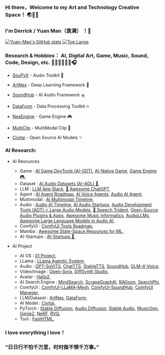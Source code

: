 ### Hi there，Welcome to my Art and Technology Creative Space！ 🌏🌌🌊
### I'm Derrick / Yuan Man（袁满） ！👋

[![Yuan-Man's GitHub stats](https://github-readme-stats-git-masterrstaa-rickstaa.vercel.app/api?username=Yuan-ManX&show_icons=true&theme=radical)](https://github.com/Yuan-ManX/github-readme-stats)
[![Top Langs](https://github-readme-stats-git-masterrstaa-rickstaa.vercel.app/api/top-langs/?username=Yuan-ManX&layout=compact)](https://github.com/Yuan-ManX/github-readme-stats)

### Research & Hobbies： AI, Digital Art, Game, Music, Sound, Code, Design, etc. 🎸🎹🥁🎻🎺🎤🎧

- [SouPyX](https://github.com/Yuan-ManX/SouPyX) - Audio Toolkit 🎵

- [ArtNex](https://github.com/Yuan-ManX/artnex) - Deep Learning Framework 🚀

- [SoundHub](https://github.com/Yuan-ManX/SoundHub) - AI Audio Framework 🛸

- [DataForm](https://github.com/Yuan-ManX/dataform) - Data Processing Toolkit 🔥

- [NexEngine](https://github.com/Yuan-ManX/NexEngine) - Game Engine 🎮

- [MultiClip](https://github.com/Yuan-ManX/multi-clip) - MultiModal Clip 🤖

- [Civitai](https://civitai.com/user/Y_Man) - Open Source AI Models ✨


### AI Research:

- AI Resources
  - Game :  [AI Game DevTools (AI-GDT)](https://github.com/Yuan-ManX/ai-game-development-tools), [AI-Native Game](https://github.com/Yuan-ManX/AI-Native-Game), [Game Engine 🎮](https://github.com/Yuan-ManX/game-engine),
  - Dataset :  [AI Audio Datasets (AI-ADL) 🎵](https://github.com/Yuan-ManX/ai-audio-datasets),
  - LLM :  [LLM App Stack](https://github.com/a16z-infra/llm-app-stack), [🤖 Awesome ChatGPT](https://github.com/sindresorhus/awesome-chatgpt),
  - Agent :  [AI Agent Roadmap](https://github.com/Yuan-ManX/ai-agent-roadmap), [AI Voice Agents](https://github.com/Yuan-ManX/ai-voice-agents), [Audio AI Agent](https://github.com/Yuan-ManX/audio-ai-agent),
  - Multimodal :  [AI Multimodal Timeline](https://github.com/Yuan-ManX/ai-multimodal-timeline),
  - Audio :  [Audio AI Timeline](https://github.com/archinetai/audio-ai-timeline), [AI Audio Startups](https://github.com/csteinmetz1/ai-audio-startups), [Audio Development Tools (ADT) 🔥](https://github.com/Yuan-ManX/audio-development-tools),[Large Audio Models](https://github.com/liusongxiang/Large-Audio-Models), [🔱 Speech Trident](https://github.com/ga642381/speech-trident), [Open-Source Audio Plugins & Apps](https://github.com/webprofusion/OpenAudio), [Awesome Music Informatics](https://github.com/yamathcy/awesome-music-informatics), [AudioLLMs](https://github.com/AudioLLMs/AudioLLM), [Awesome Large Language Models in Audio AI](https://github.com/EmulationAI/awesome-large-audio-models),
  - ComfyUI :  [ComfyUI Tools Roadmap](https://github.com/Yuan-ManX/ComfyUI-Tools-Roadmap),
  - Mamba :  [Awesome State-Space Resources for ML](https://github.com/AvivBick/awesome-ssm-ml),
  - AI-Startups :  [AI-Startups 🚀](https://github.com/Yuan-ManX/AI-Startups),

- AI Project
  - AI OS :  [01 Project](https://github.com/OpenInterpreter/01),
  - LLama :  [LLama Agentic System](https://github.com/meta-llama/llama-agentic-system),
  - Audio :  [GPT-SoVITS](https://github.com/RVC-Boss/GPT-SoVITS), [ChatTTS](https://github.com/2noise/ChatTTS), [StableTTS](https://github.com/KdaiP/StableTTS), [SoundHub](https://github.com/Yuan-ManX/SoundHub), [GLM-4-Voice](https://github.com/THUDM/GLM-4-Voice),
  - Video/Image :  [Open-Sora](https://github.com/hpcaitech/Open-Sora), [DiffSynth Studio](https://github.com/modelscope/DiffSynth-Studio),
  - Avatar :  [Hallo2](https://github.com/fudan-generative-vision/hallo2),
  - AI Search Engine :  [MindSearch](https://github.com/InternLM/MindSearch), [ScrapeGraphAI](https://github.com/VinciGit00/Scrapegraph-ai), [RAGoon](https://github.com/louisbrulenaudet/ragoon), [SearchPhi](https://github.com/AstraBert/SearchPhi),
  - ComfyUI :  [ComfyUI-LLaMA-Mesh](https://github.com/Yuan-ManX/ComfyUI-LLaMA-Mesh), [ComfyUI-SoundHub](https://github.com/Yuan-ManX/ComfyUI-SoundHub), [ComfyUI Manager](https://github.com/ltdrdata/ComfyUI-Manager),
  - LLM/Dataset :  [ArtNex](https://github.com/Yuan-ManX/artnex), [DataForm](https://github.com/Yuan-ManX/dataform),
  - AI Model :  [Civitai](https://civitai.com/user/Y_Man),
  - PyTorch :  [Stable Diffusion](https://github.com/Yuan-ManX/Stable-Diffusion-PyTorch), [Audio Diffusion](https://github.com/Yuan-ManX/Audio-Diffusion), [Stable Audio](https://github.com/Yuan-ManX/Stable-Audio-PyTorch), [MusicGen](https://github.com/Yuan-ManX/MusicGen-PyTorch), [Genie2](https://github.com/Yuan-ManX/Genie2-PyTorch), [NeRF](https://github.com/Yuan-ManX/NeRF-PyTorch), [RVQ](https://github.com/Yuan-ManX/RVQ-PyTorch),
  - Tool :  [FastHTML](https://github.com/AnswerDotAI/fasthtml),

### I love everything I love！
### “日日行不怕千万里，时时做不惧千万事。”


<!--
**Yuan-ManX/Yuan-ManX** is a ✨ _special_ ✨ repository because its `README.md` (this file) appears on your GitHub profile.

Here are some ideas to get you started:

- 🔭 I’m currently working on ...
- 🌱 I’m currently learning ...
- 👯 I’m looking to collaborate on ...
- 🤔 I’m looking for help with ...
- 💬 Ask me about ...
- 📫 How to reach me: ...
- 😄 Pronouns: ...
- ⚡ Fun fact: ...
-->
